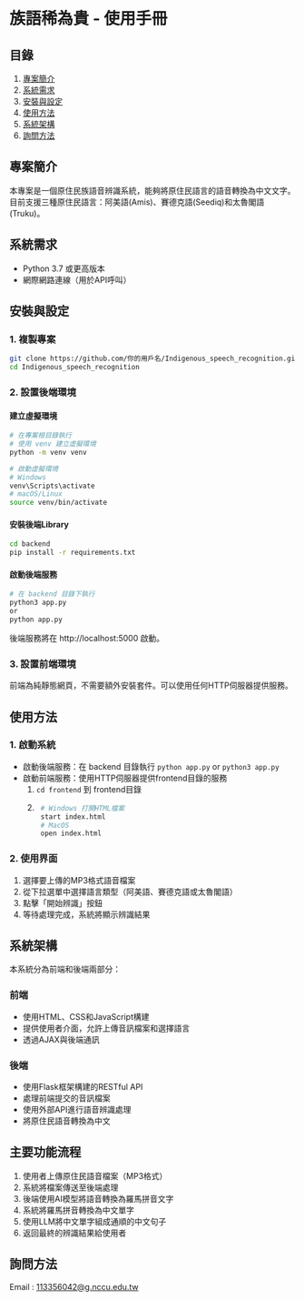 # 族語稀為貴 - 使用手冊

## 目錄
1. [專案簡介](#專案簡介)
2. [系統需求](#系統需求)
3. [安裝與設定](#安裝與設定)
4. [使用方法](#使用方法)
5. [系統架構](#系統架構)
6. [詢問方法](#詢問方法)

## 專案簡介
本專案是一個原住民族語音辨識系統，能夠將原住民語言的語音轉換為中文文字。目前支援三種原住民語言：阿美語(Amis)、賽德克語(Seediq)和太魯閣語(Truku)。

## 系統需求
- Python 3.7 或更高版本
- 網際網路連線（用於API呼叫）

## 安裝與設定

### 1. 複製專案
```bash
git clone https://github.com/你的用戶名/Indigenous_speech_recognition.git
cd Indigenous_speech_recognition
```

### 2. 設置後端環境

#### 建立虛擬環境
```bash
# 在專案根目錄執行
# 使用 venv 建立虛擬環境
python -m venv venv

# 啟動虛擬環境
# Windows
venv\Scripts\activate
# macOS/Linux
source venv/bin/activate
```

#### 安裝後端Library
```bash
cd backend
pip install -r requirements.txt
```

#### 啟動後端服務
```bash
# 在 backend 目錄下執行
python3 app.py
or 
python app.py
```
後端服務將在 http://localhost:5000 啟動。

### 3. 設置前端環境

前端為純靜態網頁，不需要額外安裝套件。可以使用任何HTTP伺服器提供服務。


## 使用方法

### 1. 啟動系統
- 啟動後端服務：在 backend 目錄執行 `python app.py` or `python3 app.py`
- 啟動前端服務：使用HTTP伺服器提供frontend目錄的服務
    1. `cd frontend` 到 frontend目錄
    2. ```bash
        # Windows 打開HTML檔案
        start index.html
        # MacOS
        open index.html
### 2. 使用界面
1. 選擇要上傳的MP3格式語音檔案
2. 從下拉選單中選擇語言類型（阿美語、賽德克語或太魯閣語）
3. 點擊「開始辨識」按鈕
4. 等待處理完成，系統將顯示辨識結果

## 系統架構

本系統分為前端和後端兩部分：

### 前端
- 使用HTML、CSS和JavaScript構建
- 提供使用者介面，允許上傳音訊檔案和選擇語言
- 透過AJAX與後端通訊

### 後端
- 使用Flask框架構建的RESTful API
- 處理前端提交的音訊檔案
- 使用外部API進行語音辨識處理
- 將原住民語音轉換為中文

## 主要功能流程
1. 使用者上傳原住民語音檔案（MP3格式）
2. 系統將檔案傳送至後端處理
3. 後端使用AI模型將語音轉換為羅馬拼音文字
4. 系統將羅馬拼音轉換為中文單字
5. 使用LLM將中文單字組成通順的中文句子
6. 返回最終的辨識結果給使用者


## 詢問方法
Email : 113356042@g.nccu.edu.tw

